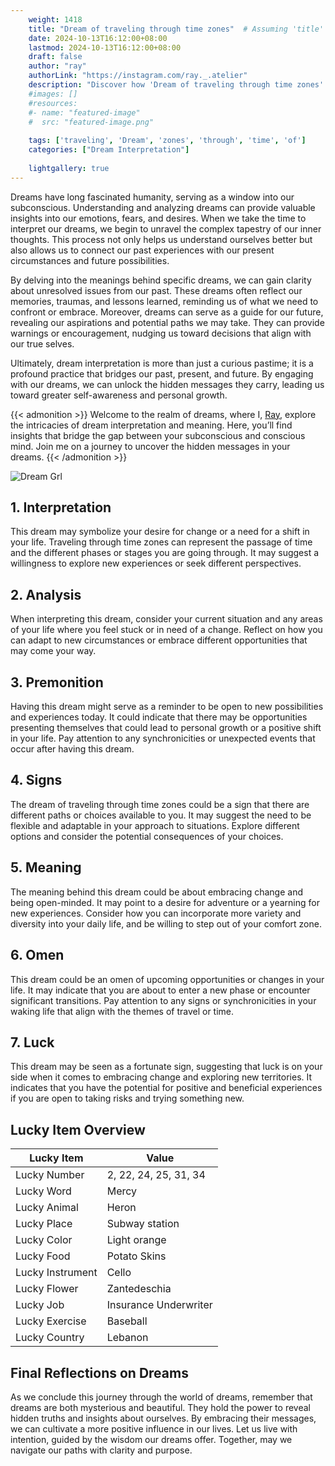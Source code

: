 ```yaml
---
    weight: 1418
    title: "Dream of traveling through time zones"  # Assuming 'title' column exists
    date: 2024-10-13T16:12:00+08:00
    lastmod: 2024-10-13T16:12:00+08:00
    draft: false
    author: "ray"
    authorLink: "https://instagram.com/ray._.atelier"
    description: "Discover how 'Dream of traveling through time zones' can interpret your future and uncover its significant meanings in your life."
    #images: []
    #resources:
    #- name: "featured-image"
    #  src: "featured-image.png"
    
    tags: ['traveling', 'Dream', 'zones', 'through', 'time', 'of']
    categories: ["Dream Interpretation"]
    
    lightgallery: true
---
```

    
Dreams have long fascinated humanity, serving as a window into our subconscious. Understanding and analyzing dreams can provide valuable insights into our emotions, fears, and desires. When we take the time to interpret our dreams, we begin to unravel the complex tapestry of our inner thoughts. This process not only helps us understand ourselves better but also allows us to connect our past experiences with our present circumstances and future possibilities.

By delving into the meanings behind specific dreams, we can gain clarity about unresolved issues from our past. These dreams often reflect our memories, traumas, and lessons learned, reminding us of what we need to confront or embrace. Moreover, dreams can serve as a guide for our future, revealing our aspirations and potential paths we may take. They can provide warnings or encouragement, nudging us toward decisions that align with our true selves.

Ultimately, dream interpretation is more than just a curious pastime; it is a profound practice that bridges our past, present, and future. By engaging with our dreams, we can unlock the hidden messages they carry, leading us toward greater self-awareness and personal growth.

{{< admonition >}}
Welcome to the realm of dreams, where I, [Ray](https://instagram.com/ray._.atelier), explore the intricacies of dream interpretation and meaning. Here, you’ll find insights that bridge the gap between your subconscious and conscious mind. Join me on a journey to uncover the hidden messages in your dreams.
{{< /admonition >}}

![Dream Grl](https://cdn.pixabay.com/photo/2017/11/02/03/35/gothic-2910057_1280.jpg "Dream Grl")

## 1. Interpretation
 This dream may symbolize your desire for change or a need for a shift in your life. Traveling through time zones can represent the passage of time and the different phases or stages you are going through. It may suggest a willingness to explore new experiences or seek different perspectives.

## 2. Analysis
 When interpreting this dream, consider your current situation and any areas of your life where you feel stuck or in need of a change. Reflect on how you can adapt to new circumstances or embrace different opportunities that may come your way.

## 3. Premonition
 Having this dream might serve as a reminder to be open to new possibilities and experiences today. It could indicate that there may be opportunities presenting themselves that could lead to personal growth or a positive shift in your life. Pay attention to any synchronicities or unexpected events that occur after having this dream.

## 4. Signs
 The dream of traveling through time zones could be a sign that there are different paths or choices available to you. It may suggest the need to be flexible and adaptable in your approach to situations. Explore different options and consider the potential consequences of your choices.

## 5. Meaning
 The meaning behind this dream could be about embracing change and being open-minded. It may point to a desire for adventure or a yearning for new experiences. Consider how you can incorporate more variety and diversity into your daily life, and be willing to step out of your comfort zone.

## 6. Omen
 This dream could be an omen of upcoming opportunities or changes in your life. It may indicate that you are about to enter a new phase or encounter significant transitions. Pay attention to any signs or synchronicities in your waking life that align with the themes of travel or time.

## 7. Luck
 This dream may be seen as a fortunate sign, suggesting that luck is on your side when it comes to embracing change and exploring new territories. It indicates that you have the potential for positive and beneficial experiences if you are open to taking risks and trying something new.

## Lucky Item Overview
| Lucky Item          | Value              |
|---------------|--------------------|
| Lucky Number        | 2, 22, 24, 25, 31, 34  |
| Lucky Word          | Mercy |
| Lucky Animal        | Heron |
| Lucky Place         | Subway station     |
| Lucky Color         | Light orange     |
| Lucky Food          | Potato Skins      |
| Lucky Instrument    | Cello |
| Lucky Flower        | Zantedeschia    |
| Lucky Job           | Insurance Underwriter       |
| Lucky Exercise      | Baseball  |
| Lucky Country       | Lebanon    |


##  Final Reflections on Dreams

As we conclude this journey through the world of dreams, remember that dreams are both mysterious and beautiful. They hold the power to reveal hidden truths and insights about ourselves. By embracing their messages, we can cultivate a more positive influence in our lives. Let us live with intention, guided by the wisdom our dreams offer. Together, may we navigate our paths with clarity and purpose.
